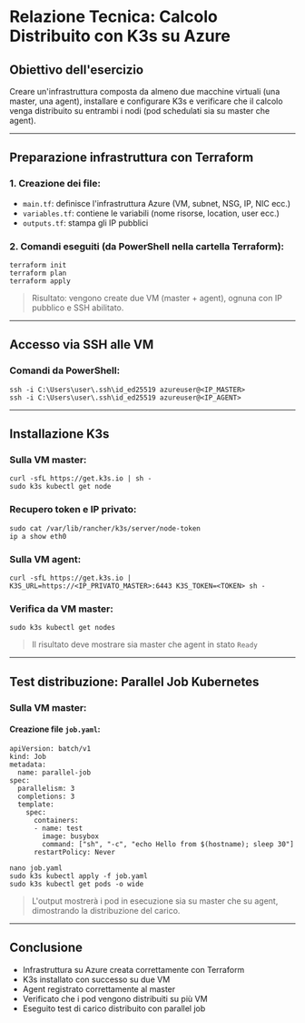 # Relazione Tecnica: Calcolo Distribuito con K3s su Azure

## Obiettivo dell'esercizio

Creare un'infrastruttura composta da almeno due macchine virtuali (una master, una agent), installare e configurare K3s e verificare che il calcolo venga distribuito su entrambi i nodi (pod schedulati sia su master che agent).

---

## Preparazione infrastruttura con Terraform 

### 1. Creazione dei file:
- `main.tf`: definisce l'infrastruttura Azure (VM, subnet, NSG, IP, NIC ecc.)
- `variables.tf`: contiene le variabili (nome risorse, location, user ecc.)
- `outputs.tf`: stampa gli IP pubblici

### 2. Comandi eseguiti (da PowerShell nella cartella Terraform):
```
terraform init
terraform plan
terraform apply
```

> Risultato: vengono create due VM (master + agent), ognuna con IP pubblico e SSH abilitato.

---

## Accesso via SSH alle VM

### Comandi da PowerShell:
```
ssh -i C:\Users\user\.ssh\id_ed25519 azureuser@<IP_MASTER>
ssh -i C:\Users\user\.ssh\id_ed25519 azureuser@<IP_AGENT>
```

---

## Installazione K3s

### Sulla VM master:
```
curl -sfL https://get.k3s.io | sh -
sudo k3s kubectl get node
```

### Recupero token e IP privato:
```
sudo cat /var/lib/rancher/k3s/server/node-token
ip a show eth0
```

### Sulla VM agent:
```
curl -sfL https://get.k3s.io | K3S_URL=https://<IP_PRIVATO_MASTER>:6443 K3S_TOKEN=<TOKEN> sh -
```

### Verifica da VM master:
```
sudo k3s kubectl get nodes
```
> Il risultato deve mostrare sia master che agent in stato `Ready`

---

## Test distribuzione: Parallel Job Kubernetes

### Sulla VM master:

#### Creazione file `job.yaml`:
```
apiVersion: batch/v1
kind: Job
metadata:
  name: parallel-job
spec:
  parallelism: 3
  completions: 3
  template:
    spec:
      containers:
      - name: test
        image: busybox
        command: ["sh", "-c", "echo Hello from $(hostname); sleep 30"]
      restartPolicy: Never
```

```
nano job.yaml
sudo k3s kubectl apply -f job.yaml
sudo k3s kubectl get pods -o wide
```

> L'output mostrerà i pod in esecuzione sia su master che su agent, dimostrando la distribuzione del carico.

---

## Conclusione

- Infrastruttura su Azure creata correttamente con Terraform
- K3s installato con successo su due VM
- Agent registrato correttamente al master
- Verificato che i pod vengono distribuiti su più VM
- Eseguito test di carico distribuito con parallel job
